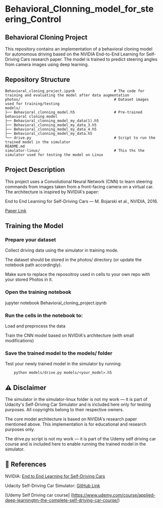 # Behavioral_Clonning_model_for_steering_Control

## Behavioral Cloning Project

This repository contains an implementation of a behavioral cloning model for autonomous driving based on the NVIDIA End-to-End Learning for Self-Driving Cars research paper. The model is trained to predict steering angles from camera images using deep learning.

## Repository Structure

```
Behavioral_cloning_project.ipynb                  # The code for training and evaluating the model after data augmentation
photos/                                           # Dataset images used for training/testing
models/
├── Behavioral_clonning_model.h5                  # Pre-trained behavioral cloning model
├── Behavioral_clonning_model_my_data(1).h5
├── Behavioral_clonning_model_my_data_3.h5
├── Behavioral_clonning_model_my_data_4.h5
├── Behavioral_clonning_model_my_data.h5
└── drive.py                                      # Script to run the trained model in the simulator
README.md
simulator-linux/                                  # This ths the simulator used for testing the model on Linux 

```

## Project Description

This project uses a Convolutional Neural Network (CNN) to learn steering commands from images taken from a front-facing camera on a virtual car.
The architecture is inspired by NVIDIA's paper:

End to End Learning for Self-Driving Cars — M. Bojarski et al., NVIDIA, 2016.

[Paper Link](https://arxiv.org/abs/1604.07316)



## Training the Model

### Prepare your dataset

  Collect driving data using the simulator in training mode.

  The dataset should be stored in the photos/ directory (or update the notebook path accordingly).

  Make sure to replace the reposoitroy used in cells to your own repo with your stored Photos in it. 
  
### Open the training notebook

  jupyter notebook Behavioral_cloning_project.ipynb


### Run the cells in the notebook to:

  Load and preprocess the data

  Train the CNN model based on NVIDIA's architecture (with small modifications)

### Save the trained model to the models/ folder

  Test your newly trained model in the simulator by running:
```
    python models/drive.py models/<your_model>.h5
```


## ⚠️ Disclaimer

The simulator in the simulator-linux folder is not my work — it is part of Udacity's Self-Driving Car Simulator and is included here only for testing purposes. All copyrights belong to their respective owners.

The core model architecture is based on NVIDIA's research paper mentioned above. This implementation is for educational and research purposes only.

The drive.py script is not my work — it is part of the Udemy self driving car course and is included here to enable running the trained model in the simulator.

## 📌 References

NVIDIA: [End to End Learning for Self-Driving Cars](https://arxiv.org/abs/1604.07316)

Udacity Self-Driving Car Simulator: [GitHub Link](https://github.com/udacity/self-driving-car-sim)

[Udemy Self Driving car course] (https://www.udemy.com/course/applied-deep-learningtm-the-complete-self-driving-car-course/)
